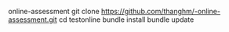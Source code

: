 online-assessment
git clone https://github.com/thanghm/-online-assessment.git
cd testonline
bundle install
bundle update
